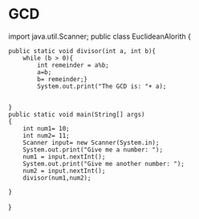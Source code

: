# GCD
import java.util.Scanner;
public class EuclideanAlorith {

	public static void divisor(int a, int b){
		while (b > 0){
			int remeinder = a%b;
			a=b;
			b= remeinder;}
			System.out.print("The GCD is: "+ a);
		
		
	}
	public static void main(String[] args)
	{
		int num1= 10;
		int num2= 11;
		Scanner input= new Scanner(System.in);
		System.out.print("Give me a number: ");
		num1 = input.nextInt();
		System.out.print("Give me another number: ");
		num2 = input.nextInt();
		divisor(num1,num2);
		
	}
}

